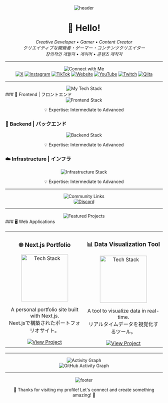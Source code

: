 <div align="center">
  <img src="https://capsule-render.vercel.app/api?type=waving&color=0:3E92CC,100:53EBD3&height=250&section=header&text=Welcome!&fontSize=50&fontColor=FFFFFF&fontAlignY=40&desc=ivuruGG's%20World%20of%20Code&descAlign=60&descAlignY=60&animation=fadeIn" alt="header" />
</div>

<h1 align="center">👋 Hello! </h1>
<p align="center">
  <em>Creative Developer • Gamer • Content Creator</em><br>
  <em>クリエイティブな開発者・ゲーマー・コンテンツクリエイター</em><br>
  <em>창의적인 개발자 • 게이머 • 콘텐츠 제작자</em>
</p>

---

<div align="center">
  <img src="https://capsule-render.vercel.app/api?type=rect&color=gradient&text=🌐%20Connect%20with%20Me&fontSize=35&fontColor=FFFFFF&animation=fadeIn" alt="Connect with Me" />
</div>
<div align="center">
  <a href="https://x.com/ivurugg"><img src="https://img.shields.io/badge/X-%231DA1F2.svg?style=for-the-badge&logo=x&logoColor=white" alt="X" /></a>
  <a href="https://www.instagram.com/ivurugg/"><img src="https://img.shields.io/badge/Instagram-%23E4405F.svg?style=for-the-badge&logo=instagram&logoColor=white" alt="Instagram" /></a>
  <a href="https://www.tiktok.com/@ivurugg"><img src="https://img.shields.io/badge/TikTok-%23000000.svg?style=for-the-badge&logo=tiktok&logoColor=white" alt="TikTok" /></a>
  <a href="https://yourwebsite.com"><img src="https://img.shields.io/badge/Website-%23000000.svg?style=for-the-badge&logo=internet-explorer&logoColor=white" alt="Website" /></a>
  <a href="https://www.youtube.com/channel/UCClGQH-Q0HXHfWLZboGUX0Q"><img src="https://img.shields.io/badge/YouTube-%23FF0000.svg?style=for-the-badge&logo=youtube&logoColor=white" alt="YouTube" /></a>
  <a href="https://www.twitch.tv/ivurugg"><img src="https://img.shields.io/badge/Twitch-%239146FF.svg?style=for-the-badge&logo=twitch&logoColor=white" alt="Twitch" /></a>
  <a href="https://qiita.com/ivuruDev"><img src="https://img.shields.io/badge/Qiita-55C500.svg?style=for-the-badge&logo=qiita&logoColor=white" alt="Qiita" /></a>
</div>

---

<div align="center">
  <img src="https://capsule-render.vercel.app/api?type=rect&color=gradient&text=🛠️%20My%20Tech%20Stack&fontSize=35&fontColor=FFFFFF&animation=fadeIn" alt="My Tech Stack" />
</div>
### 🌟 Frontend | フロントエンド
<div align="center">
  <img src="https://skillicons.dev/icons?i=html,css,js,ts,react,nextjs&perline=6" alt="Frontend Stack" />
  <p>💡 Expertise: Intermediate to Advanced</p>
</div>

### 🔧 Backend | バックエンド
<div align="center">
  <img src="https://skillicons.dev/icons?i=nodejs,php,java,python,django,sql,go&perline=6" alt="Backend Stack" />
  <p>💡 Expertise: Intermediate to Advanced</p>
</div>

### ☁️ Infrastructure | インフラ
<div align="center">
  <img src="https://skillicons.dev/icons?i=aws,docker,postgres,oracle,linux&perline=6" alt="Infrastructure Stack" />
  <p>💡 Expertise: Intermediate to Advanced</p>
</div>

---

<div align="center">
  <img src="https://capsule-render.vercel.app/api?type=rect&color=gradient&text=🔥%20Community%20Links&fontSize=35&fontColor=FFFFFF&animation=fadeIn" alt="Community Links" />
</div>
<div align="center">
  <a href="https://discord.gg/gnm7Uk4gfZ">
    <img src="https://img.shields.io/badge/Join%20on%20Discord-%235865F2.svg?style=for-the-badge&logo=discord&logoColor=white" alt="Discord" style="border-radius:5px;" />
  </a>
</div>

---

<div align="center">
  <img src="https://capsule-render.vercel.app/api?type=rect&color=gradient&text=🚀%20Featured%20Projects&fontSize=35&fontColor=FFFFFF&animation=fadeIn" alt="Featured Projects" />
</div>
### 🖥️ Web Applications
<div align="center">
  <table>
    <tr>
      <td align="center" width="50%">
        <h3>🌐 Next.js Portfolio</h3>
        <p><img src="https://skillicons.dev/icons?i=nextjs,react,js" alt="Tech Stack" width="150" /></p>
        <p>A personal portfolio site built with Next.js.<br>Next.jsで構築されたポートフォリオサイト。</p>
        <a href="https://github.com/ivurugg/project1"><img src="https://img.shields.io/badge/View%20Project-blue?style=flat-square&logo=github" alt="View Project" /></a>
      </td>
      <td align="center" width="50%">
        <h3>📊 Data Visualization Tool</h3>
        <p><img src="https://skillicons.dev/icons?i=python,js" alt="Tech Stack" width="150" /></p>
        <p>A tool to visualize data in real-time.<br>リアルタイムデータを視覚化するツール。</p>
        <a href="https://github.com/ivurugg/project2"><img src="https://img.shields.io/badge/View%20Project-blue?style=flat-square&logo=github" alt="View Project" /></a>
      </td>
    </tr>
  </table>
</div>

---

<div align="center">
  <img src="https://capsule-render.vercel.app/api?type=rect&color=gradient&text=🔥%20Activity%20Graph&fontSize=35&fontColor=FFFFFF&animation=fadeIn" alt="Activity Graph" />
</div>
<div align="center">
  <img src="https://github-readme-activity-graph.cyclic.app/graph?username=ivurugg&theme=react-dark&hide_border=true" alt="GitHub Activity Graph" />
</div>

---

<div align="center">
  <img src="https://capsule-render.vercel.app/api?type=waving&color=0:53EBD3,100:3E92CC&height=200&section=footer&animation=fadeIn" alt="footer" />
  <p>🌟 Thanks for visiting my profile! Let's connect and create something amazing! 🌟</p>
</div>
